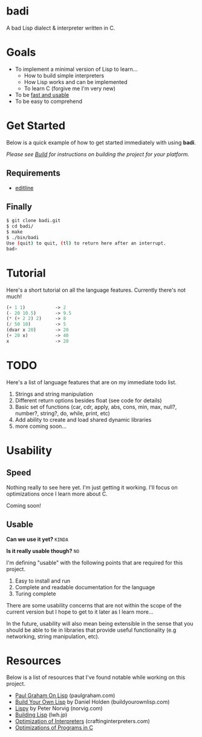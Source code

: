 badi
===

A bad Lisp dialect & interpreter written in C.

# Goals

* To implement a minimal version of Lisp to learn...
  - How to build simple interpreters
  - How Lisp works and can be implemented
  - To learn C (forgive me I'm very new)
* To be [fast and usable](#Usability)
* To be easy to comprehend

# Get Started

Below is a quick example of how to get started immediately with using **badi**.

*Please see [Build](#Build) for instructions on building the project for your platform.*

## Requirements

* [editline](https://github.com/troglobit/editline)

## Finally
```bash
$ git clone badi.git
$ cd badi/
$ make
$ ./bin/badi
Use (quit) to quit, (tl) to return here after an interrupt.
bad>
```

# Tutorial

Here's a short tutorial on all the language features. Currently there's not much!

```lisp
(+ 1 1)           -> 2
(- 20 10.5)       -> 9.5
(* (+ 2 2) 2)     -> 8
(/ 50 10)         -> 5
(dvar x 20)       -> 20
(+ 20 x)          -> 40
x                 -> 20
```

# TODO

Here's a list of language features that are on my immediate todo list.

1. Strings and string manipulation
2. Different return options besides float (see code for details)
3. Basic set of functions (car, cdr, apply, abs, cons, min, max, null?, number?, string?, do, while, print, etc)
4. Add ability to create and load shared dynamic libraries
5. more coming soon...


# Usability

## Speed

Nothing really to see here yet. I'm just getting it working. I'll focus on optimizations once I learn more about C.

Coming soon!

## Usable

**Can we use it yet?** `KINDA`

**Is it really usable though?** `NO`

I'm defining "usable" with the following points that are required for this project.

1. Easy to install and run
2. Complete and readable documentation for the language
3. Turing complete

There are some usability concerns that are not within the scope of the current version but I hope to get to it later as I learn more...

In the future, usability will also mean being extensible in the sense that you should be able to tie in libraries that provide useful functionality (e.g networking, string manipulation, etc).

# Resources

Below is a list of resources that I've found notable while working on this
project.

* [Paul Graham On Lisp](http://www.paulgraham.com/lisp.html) (paulgraham.com)
* [Build Your Own Lisp](https://buildyourownlisp.com) by Daniel Holden (buildyourownlisp.com)
* [Lispy](https://norvig.com/lispy.html) by Peter Norvig (norvig.com)
* [Building Lisp](https://lwh.jp/lisp/) (lwh.jp)
* [Optimization of Interpreters](https://craftinginterpreters.com/optimization.html) (craftinginterpreters.com)
* [Optimizations of Programs in C](http://icps.u-strasbg.fr/~bastoul/local_copies/lee.html)
